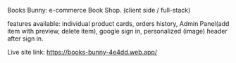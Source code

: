 Books Bunny: e-commerce Book Shop. (client side / full-stack)

features available: individual product cards, orders history, Admin Panel(add item with preview, delete item), google sign in, personalized (image) header after sign in. 


Live site link: https://books-bunny-4e4dd.web.app/
